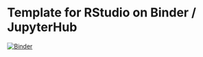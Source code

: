 # Template for RStudio on Binder / JupyterHub

[![Binder](https://mybinder.org/badge_logo.svg)](https://mybinder.org/v2/gh/ubik60/rocker-binder/HEAD)

